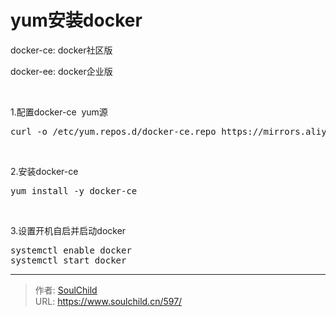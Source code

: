 # yum安装docker

<!--more-->
docker-ce: docker社区版

docker-ee: docker企业版

&nbsp;

1.配置docker-ce  yum源
<pre>curl -o /etc/yum.repos.d/docker-ce.repo https://mirrors.aliyun.com/docker-ce/linux/centos/docker-ce.repo</pre>
&nbsp;

2.安装docker-ce
<pre>yum install -y docker-ce</pre>
&nbsp;

3.设置开机自启并启动docker
<pre>systemctl enable docker
systemctl start docker</pre>


---

> 作者: [SoulChild](https://www.soulchild.cn)  
> URL: https://www.soulchild.cn/597/  

